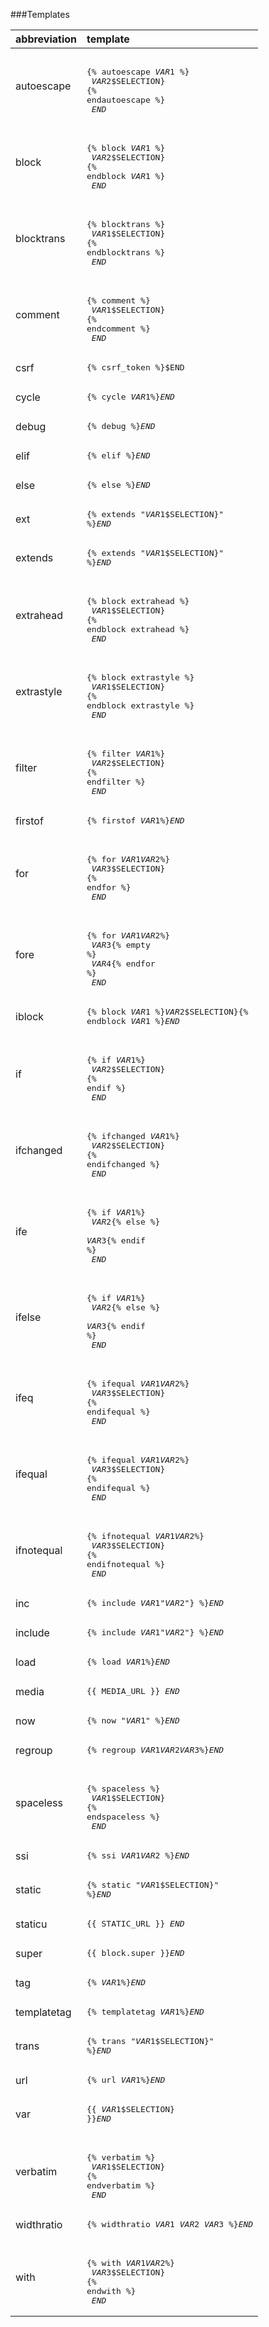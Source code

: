 ###Templates

|abbreviation|template|
|:--|:--|
|autoescape|<pre><br>{% autoescape $VAR1$ %}<br>	$VAR2$$SELECTION}<br>{% endautoescape %}<br> $END$</pre>|
|block|<pre><br>{% block $VAR1$ %}<br>	$VAR2$$SELECTION}<br>{% endblock $VAR1$ %}<br>	$END$</pre>|
|blocktrans|<pre><br>{% blocktrans %}<br>    $VAR1$$SELECTION}<br>{% endblocktrans %}<br> $END$</pre>|
|comment|<pre><br>{% comment %}<br>	$VAR1$$SELECTION}<br>{% endcomment %}<br>	$END$</pre>|
|csrf|<pre>{% csrf_token %}$END</pre>|
|cycle|<pre>{% cycle $VAR1$%}$END$</pre>|
|debug|<pre>{% debug %}$END$</pre>|
|elif|<pre>{% elif %}$END$</pre>|
|else|<pre>{% else %}$END$</pre>|
|ext|<pre>{% extends "$VAR1$$SELECTION}" %}$END$</pre>|
|extends|<pre>{% extends "$VAR1$$SELECTION}" %}$END$</pre>|
|extrahead|<pre><br>{% block extrahead %}<br>    $VAR1$$SELECTION}<br>{% endblock extrahead %}<br>	$END$</pre>|
|extrastyle|<pre><br>{% block extrastyle %}<br>    $VAR1$$SELECTION}<br>{% endblock extrastyle %}<br>	$END$</pre>|
|filter|<pre><br>{% filter $VAR1$%}<br>	$VAR2$$SELECTION}<br>{% endfilter %}<br> $END$</pre>|
|firstof|<pre>{% firstof $VAR1$%}$END$</pre>|
|for|<pre><br>{% for $VAR1$$VAR2$%}<br>	$VAR3$$SELECTION}<br>{% endfor %}<br>	$END$</pre>|
|fore|<pre><br>{% for $VAR1$$VAR2$%}<br>	$VAR3${% empty %}<br>	$VAR4${% endfor %}<br>	$END$</pre>|
|iblock|<pre>{% block $VAR1$ %}$VAR2$$SELECTION}{% endblock $VAR1$ %}$END$</pre>|
|if|<pre><br>{% if $VAR1$%}<br>	$VAR2$$SELECTION}<br>{% endif %}<br>	$END$</pre>|
|ifchanged|<pre><br>{% ifchanged $VAR1$%}<br>	$VAR2$$SELECTION}<br>{% endifchanged %}<br>	$END$</pre>|
|ife|<pre><br>{% if $VAR1$%}<br>	$VAR2${% else %}<br>	$VAR3${% endif %}<br>	$END$</pre>|
|ifelse|<pre><br>{% if $VAR1$%}<br>	$VAR2${% else %}<br>	$VAR3${% endif %}<br>	$END$</pre>|
|ifeq|<pre><br>{% ifequal $VAR1$$VAR2$%}<br>	$VAR3$$SELECTION}<br>{% endifequal %}<br>	$END$</pre>|
|ifequal|<pre><br>{% ifequal $VAR1$$VAR2$%} <br>	$VAR3$$SELECTION}<br>{% endifequal %}<br>	$END$</pre>|
|ifnotequal|<pre><br>{% ifnotequal $VAR1$$VAR2$%}<br>	$VAR3$$SELECTION}<br>{% endifnotequal %}<br>	$END$</pre>|
|inc|<pre>{% include $VAR1$"$VAR2$"} %}$END$</pre>|
|include|<pre>{% include $VAR1$"$VAR2$"} %}$END$</pre>|
|load|<pre>{% load $VAR1$%}$END$</pre>|
|media|<pre>{{ MEDIA_URL }} $END$</pre>|
|now|<pre>{% now "$VAR1$" %}$END$</pre>|
|regroup|<pre>{% regroup $VAR1$$VAR2$$VAR3$%}$END$</pre>|
|spaceless|<pre><br>{% spaceless %}<br>	$VAR1$$SELECTION}<br>{% endspaceless %}<br>	$END$</pre>|
|ssi|<pre>{% ssi $VAR1$$VAR2$ %}$END$</pre>|
|static|<pre>{% static "$VAR1$$SELECTION}" %}$END$</pre>|
|staticu|<pre>{{ STATIC_URL }} $END$</pre>|
|super|<pre>{{ block.super }}$END$</pre>|
|tag|<pre>{% $VAR1$%}$END$</pre>|
|templatetag|<pre>{% templatetag $VAR1$%}$END$</pre>|
|trans|<pre>{% trans "$VAR1$$SELECTION}" %}$END$</pre>|
|url|<pre>{% url $VAR1$%}$END$</pre>|
|var|<pre>{{ $VAR1$$SELECTION} }}$END$</pre>|
|verbatim|<pre><br>{% verbatim %}<br>	$VAR1$$SELECTION}<br>{% endverbatim %}<br>	$END$</pre>|
|widthratio|<pre>{% widthratio $VAR1$ $VAR2$ $VAR3$ %}$END$</pre>|
|with|<pre><br>{% with $VAR1$$VAR2$%}<br>    $VAR3$$SELECTION}<br>{% endwith %}<br>	$END$</pre>|
